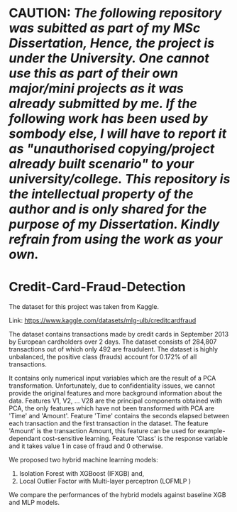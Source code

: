 # CAUTION: _The following repository was subitted as part of my MSc Dissertation, Hence, the project is under the University. One cannot use this as part of their own major/mini projects as it was already submitted by me. If the following work has been used by sombody else, I will have to report it as "unauthorised copying/project already built scenario" to your university/college. This repository is the intellectual property of the author and is only shared for the purpose of my Dissertation. Kindly refrain from using the work as your own._ 
   
# Credit-Card-Fraud-Detection

The dataset for this project was taken from Kaggle.

Link: https://www.kaggle.com/datasets/mlg-ulb/creditcardfraud

The dataset contains transactions made by credit cards in September 2013 by European cardholders over 2 days. The dataset consists of  284,807 transactions out of which only 492 are fraudulent.  The dataset is highly unbalanced, the positive class (frauds) account for 0.172% of all transactions.

It contains only numerical input variables which are the result of a PCA transformation. Unfortunately, due to confidentiality issues, we cannot provide the original features and more background information about the data. Features V1, V2, … V28 are the principal components obtained with PCA, the only features which have not been transformed with PCA are 'Time' and 'Amount'. Feature 'Time' contains the seconds elapsed between each transaction and the first transaction in the dataset. The feature 'Amount' is the transaction Amount, this feature can be used for example-dependant cost-sensitive learning. Feature 'Class' is the response variable and it takes value 1 in case of fraud and 0 otherwise. 

We proposed two hybrid machine learning models: 
1. Isolation Forest with XGBoost (IFXGB) and,
2. Local Outlier Factor with Multi-layer perceptron (LOFMLP )

We compare the performances of the hybrid models against baseline XGB and MLP models.
